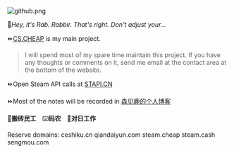 ![github.png](https://raw.githubusercontent.com/senjianlu/imgs/master/github2.png)

📼*Hey, it's Rab. Rabbir. That's right. Don't adjust your...*  

⏩[CS.CHEAP](https://cs.cheap) is my main project.  
>I will spend most of my spare time maintain this project. If you have any thoughts or comments on it, send me email at the contact area at the bottom of the website.  

⏩Open Steam API calls at [STAPI.CN](https://stapi.cn)  

⏩Most of the  notes will be recorded in [森见鹿的个人博客](https://senjianlu.com)  

💸**搬砖民工**　⌨️**码农**　🌸**对日工作**

Reserve domains: ceshiku.cn qiandaiyun.com steam.cheap steam.cash sengmou.com
